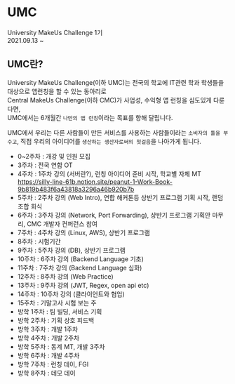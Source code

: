 # UMC
University MakeUs Challenge 1기  
2021.09.13 ~  
  
## UMC란?
University MakeUs Challenge(이하 UMC)는 전국의 학교에 IT관련 학과 학생들을 대상으로 앱런칭을 할 수 있는 동아리로  
Central MakeUs Challenge(이하 CMC)가 사업성, 수익형 앱 런칭을 심도있게 다룬다면,  
UMC에서는 6개월간 `나만의 앱 런칭`이라는 목표를 향해 달립니다. 
  
UMC에서 우리는 다른 사람들이 만든 서비스를 사용하는 사람들이라는 `소비자의 틀을 부수고`, 직접 우리의 아이디어를 `생산하는 생산자로써의 첫걸음`을 나아가게 됩니다.
  
- 0~2주차 : 개강 및 인원 모집
- 3주차 :  전국 연합 OT
- 4주차 : 1주차 강의 (서버란?), 런칭 아이디어 준비 시작, 학교별 자체 MT
  https://silly-line-61b.notion.site/peanut-1-Work-Book-9b819b483f6a43818a3296a46b920b7b  
- 5주차 : 2주차 강의 (Web Intro), 연합 해커톤등 상반기 프로그램 기획 시작, 랜덤 조합 회식
- 6주차 : 3주차 강의 (Network, Port Forwarding), 상반기 프로그램 기획안 마무리, CMC 개발자 컨퍼런스 참여
- 7주차 : 4주차 강의 (Linux, AWS), 상반기 프로그램
- 8주차 : 시험기간
- 9주차 : 5주차 강의 (DB), 상반기 프로그램
- 10주차 : 6주차 강의 (Backend Language 기초)
- 11주차 : 7주차 강의 (Backend Language 심화)
- 12주차 : 8주차 강의 (Web Practice)
- 13주차 : 9주차 강의 (JWT, Regex, open api etc)
- 14주차 : 10주차 강의 (클라이언트와 협업)
- 15주차 : 기말고사 시험 보는 주
- 방학 1주차 : 팀 빌딩, 서비스 기획
- 방학 2주차 : 기획 상호 피드백
- 방학 3주차 : 개발 1주차
- 방학 4주차 : 개발 2주차
- 방학 5주차 : 동계 MT, 개발 3주차
- 방학 6주차 : 개발 4주차
- 방학 7주차 : 런칭 데이, FGI
- 방학 8주차 : 데모 데이
